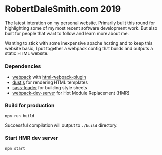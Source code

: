 RobertDaleSmith.com 2019
==========
The latest interation on my personal website. Primarily built this round for highlighting some of my most recent software development work. But also built for people that want to follow and learn more about me.

Wanting to stick with some inexpensive apache hosting and to keep this website basic, I put together a webpack config that builds and outputs a static HTML website.

### Dependencies
- [webpack](https://github.com/webpack) with [html-webpack-plugin](https://github.com/jantimon/html-webpack-plugin)
- [dustjs](https://www.dustjs.com/) for rendering HTML templates
- [sass-loader](https://github.com/webpack-contrib/sass-loader) for building style sheets
- [webpack-dev-server](https://github.com/webpack/webpack-dev-server) for Hot Module Replacement (HMR)


### Build for production
```
npm run build
```
Successful compilation will output to `./build` directory.


### Start HMR dev server 
```
npm start
```
